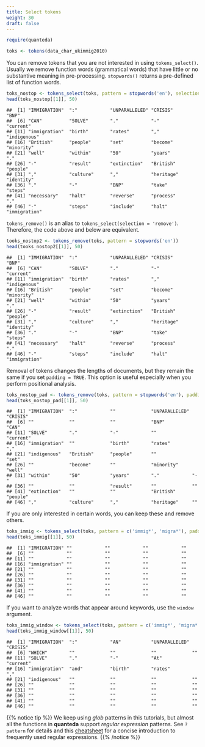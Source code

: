 ```yaml
---
title: Select tokens
weight: 30
draft: false
---
```



```r
require(quanteda)
```


```r
toks <- tokens(data_char_ukimmig2010)
```

You can remove tokens that you are not interested in using `tokens_select()`. Usually we remove function words (grammatical words) that have little or no substantive meaning in pre-processing. `stopwords()` returns a pre-defined list of function words.


```r
toks_nostop <- tokens_select(toks, pattern = stopwords('en'), selection = 'remove')
head(toks_nostop[[1]], 50)
```

```
##  [1] "IMMIGRATION"  ":"            "UNPARALLELED" "CRISIS"       "BNP"         
##  [6] "CAN"          "SOLVE"        "."            "-"            "current"     
## [11] "immigration"  "birth"        "rates"        ","            "indigenous"  
## [16] "British"      "people"       "set"          "become"       "minority"    
## [21] "well"         "within"       "50"           "years"        "."           
## [26] "-"            "result"       "extinction"   "British"      "people"      
## [31] ","            "culture"      ","            "heritage"     "identity"    
## [36] "."            "-"            "BNP"          "take"         "steps"       
## [41] "necessary"    "halt"         "reverse"      "process"      "."           
## [46] "-"            "steps"        "include"      "halt"         "immigration"
```

`tokens_remove()` is an alias to `tokens_select(selection = 'remove')`. Therefore, the code above and below are equivalent.


```r
tooks_nostop2 <- tokens_remove(toks, pattern = stopwords('en'))
head(tooks_nostop2[[1]], 50)
```

```
##  [1] "IMMIGRATION"  ":"            "UNPARALLELED" "CRISIS"       "BNP"         
##  [6] "CAN"          "SOLVE"        "."            "-"            "current"     
## [11] "immigration"  "birth"        "rates"        ","            "indigenous"  
## [16] "British"      "people"       "set"          "become"       "minority"    
## [21] "well"         "within"       "50"           "years"        "."           
## [26] "-"            "result"       "extinction"   "British"      "people"      
## [31] ","            "culture"      ","            "heritage"     "identity"    
## [36] "."            "-"            "BNP"          "take"         "steps"       
## [41] "necessary"    "halt"         "reverse"      "process"      "."           
## [46] "-"            "steps"        "include"      "halt"         "immigration"
```

Removal of tokens changes the lengths of documents, but they remain the same if you set `padding = TRUE`. This option is useful especially when you perform positional analysis.


```r
toks_nostop_pad <- tokens_remove(toks, pattern = stopwords('en'), padding = TRUE)
head(toks_nostop_pad[[1]], 50)
```

```
##  [1] "IMMIGRATION"  ":"            ""             "UNPARALLELED" "CRISIS"      
##  [6] ""             ""             ""             "BNP"          "CAN"         
## [11] "SOLVE"        "."            "-"            ""             "current"     
## [16] "immigration"  ""             "birth"        "rates"        ","           
## [21] "indigenous"   "British"      "people"       ""             "set"         
## [26] ""             "become"       ""             "minority"     "well"        
## [31] "within"       "50"           "years"        "."            "-"           
## [36] ""             ""             "result"       ""             ""            
## [41] "extinction"   ""             ""             "British"      "people"      
## [46] ","            "culture"      ","            "heritage"     ""
```

If you are only interested in certain words, you can keep these and remove others.


```r
toks_immig <- tokens_select(toks, pattern = c('immig*', 'migra*'), padding = TRUE)
head(toks_immig[[1]], 50)
```

```
##  [1] "IMMIGRATION" ""            ""            ""            ""           
##  [6] ""            ""            ""            ""            ""           
## [11] ""            ""            ""            ""            ""           
## [16] "immigration" ""            ""            ""            ""           
## [21] ""            ""            ""            ""            ""           
## [26] ""            ""            ""            ""            ""           
## [31] ""            ""            ""            ""            ""           
## [36] ""            ""            ""            ""            ""           
## [41] ""            ""            ""            ""            ""           
## [46] ""            ""            ""            ""            ""
```

If you want to analyze words that appear around keywords, use the `window` argument.


```r
toks_immig_window <- tokens_select(toks, pattern = c('immig*', 'migra*'), padding = TRUE, window = 5)
head(toks_immig_window[[1]], 50)
```

```
##  [1] "IMMIGRATION"  ":"            "AN"           "UNPARALLELED" "CRISIS"      
##  [6] "WHICH"        ""             ""             ""             ""            
## [11] "SOLVE"        "."            "-"            "At"           "current"     
## [16] "immigration"  "and"          "birth"        "rates"        ","           
## [21] "indigenous"   ""             ""             ""             ""            
## [26] ""             ""             ""             ""             ""            
## [31] ""             ""             ""             ""             ""            
## [36] ""             ""             ""             ""             ""            
## [41] ""             ""             ""             ""             ""            
## [46] ""             ""             ""             ""             ""
```

{{% notice tip %}}
We keep using *glob* patterns in this tutorials, but almost all the functions in **quanteda** support *regular expression* patterns. See `?pattern` for details and this [cheatsheet](https://www.cheatography.com/davechild/cheat-sheets/regular-expressions/pdf_bw/) for a concise introduction to frequently used regular expressions.
{{% /notice %}}

